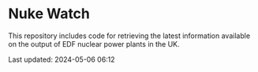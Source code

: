 # Nuke Watch

This repository includes code for retrieving the latest information available on the output of EDF nuclear power plants in the UK.

Last updated: 2024-05-06 06:12